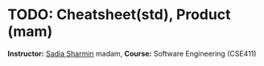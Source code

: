 # TODO: Cheatsheet(std), Product (mam) 
**Instructor:** [Sadia Sharmin](https://scholar.google.com/citations?user=UOA9M20AAAAJ&hl=en) madam, **Course:** Software Engineering (CSE411) 

